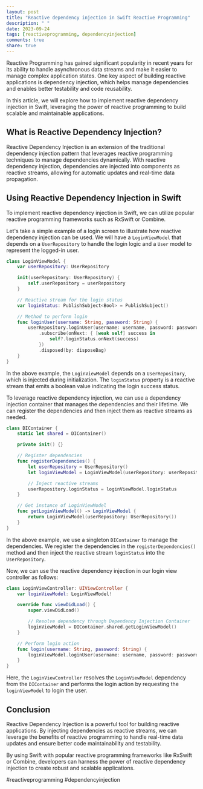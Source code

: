 ```yaml
---
layout: post
title: "Reactive dependency injection in Swift Reactive Programming"
description: " "
date: 2023-09-24
tags: [reactiveprogramming, dependencyinjection]
comments: true
share: true
---
```


Reactive Programming has gained significant popularity in recent years for its ability to handle asynchronous data streams and make it easier to manage complex application states. One key aspect of building reactive applications is dependency injection, which helps manage dependencies and enables better testability and code reusability.

In this article, we will explore how to implement reactive dependency injection in Swift, leveraging the power of reactive programming to build scalable and maintainable applications.

## What is Reactive Dependency Injection?

Reactive Dependency Injection is an extension of the traditional dependency injection pattern that leverages reactive programming techniques to manage dependencies dynamically. With reactive dependency injection, dependencies are injected into components as reactive streams, allowing for automatic updates and real-time data propagation.

## Using Reactive Dependency Injection in Swift

To implement reactive dependency injection in Swift, we can utilize popular reactive programming frameworks such as RxSwift or Combine.

Let's take a simple example of a login screen to illustrate how reactive dependency injection can be used. We will have a `LoginViewModel` that depends on a `UserRepository` to handle the login logic and a `User` model to represent the logged-in user.

```swift
class LoginViewModel {
    var userRepository: UserRepository

    init(userRepository: UserRepository) {
        self.userRepository = userRepository
    }

    // Reactive stream for the login status
    var loginStatus: PublishSubject<Bool> = PublishSubject()

    // Method to perform login
    func loginUser(username: String, password: String) {
        userRepository.loginUser(username: username, password: password)
            .subscribe(onNext: { [weak self] success in
                self?.loginStatus.onNext(success)
            })
            .disposed(by: disposeBag)
    }
}
```

In the above example, the `LoginViewModel` depends on a `UserRepository`, which is injected during initialization. The `loginStatus` property is a reactive stream that emits a boolean value indicating the login success status.

To leverage reactive dependency injection, we can use a dependency injection container that manages the dependencies and their lifetime. We can register the dependencies and then inject them as reactive streams as needed.

```swift
class DIContainer {
    static let shared = DIContainer()

    private init() {}

    // Register dependencies
    func registerDependencies() {
        let userRepository = UserRepository()
        let loginViewModel = LoginViewModel(userRepository: userRepository)

        // Inject reactive streams
        userRepository.loginStatus = loginViewModel.loginStatus
    }

    // Get instance of LoginViewModel
    func getLoginViewModel() -> LoginViewModel {
        return LoginViewModel(userRepository: UserRepository())
    }
}
```

In the above example, we use a singleton `DIContainer` to manage the dependencies. We register the dependencies in the `registerDependencies()` method and then inject the reactive stream `loginStatus` into the `UserRepository`. 

Now, we can use the reactive dependency injection in our login view controller as follows:

```swift
class LoginViewController: UIViewController {
    var loginViewModel: LoginViewModel!

    override func viewDidLoad() {
        super.viewDidLoad()

        // Resolve dependency through Dependency Injection Container
        loginViewModel = DIContainer.shared.getLoginViewModel()
    }

    // Perform login action
    func login(username: String, password: String) {
        loginViewModel.loginUser(username: username, password: password)
    }
}
```

Here, the `LoginViewController` resolves the `LoginViewModel` dependency from the `DIContainer` and performs the login action by requesting the `loginViewModel` to login the user.

## Conclusion

Reactive Dependency Injection is a powerful tool for building reactive applications. By injecting dependencies as reactive streams, we can leverage the benefits of reactive programming to handle real-time data updates and ensure better code maintainability and testability.

By using Swift with popular reactive programming frameworks like RxSwift or Combine, developers can harness the power of reactive dependency injection to create robust and scalable applications.

#reactiveprogramming #dependencyinjection